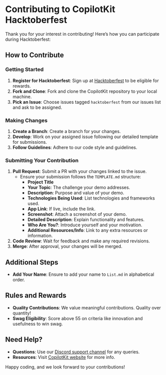 # Contributing to CopilotKit Hacktoberfest

Thank you for your interest in contributing! Here’s how you can participate during Hacktoberfest:

## How to Contribute

### Getting Started

1. **Register for Hacktoberfest**: Sign up at [Hacktoberfest](https://hacktoberfest.digitalocean.com/) to be eligible for rewards.
2. **Fork and Clone**: Fork and clone the CopilotKit repository to your local machine.
3. **Pick an Issue**: Choose issues tagged `hacktoberfest` from our issues list and ask to be assigned.

### Making Changes

1. **Create a Branch**: Create a branch for your changes.
2. **Develop**: Work on your assigned issue following our detailed template for submissions.
3. **Follow Guidelines**: Adhere to our code style and guidelines.

### Submitting Your Contribution

1. **Pull Request**: Submit a PR with your changes linked to the issue.
   - Ensure your submission follows the `TEMPLATE.md` structure:
     - **Project Title**
     - **Your Topic**: The challenge your demo addresses.
     - **Description**: Purpose and value of your demo.
     - **Technologies Being Used**: List technologies and frameworks used.
     - **App Link**: If live, include the link.
     - **Screenshot**: Attach a screenshot of your demo.
     - **Detailed Description**: Explain functionality and features.
     - **Who Are You?**: Introduce yourself and your motivation.
     - **Additional Resources/Info**: Link to any extra resources or information.
2. **Code Review**: Wait for feedback and make any required revisions.
3. **Merge**: After approval, your changes will be merged.

## Additional Steps

- **Add Your Name**: Ensure to add your name to `List.md` in alphabetical order.

## Rules and Rewards

- **Quality Contributions**: We value meaningful contributions. Quality over quantity!
- **Swag Eligibility**: Score above 55 on criteria like innovation and usefulness to win swag.

## Need Help?

- **Questions**: Use our [Discord support channel](https://discord.com/invite/6dffbvGU3D) for any queries.
- **Resources**: Visit [CopilotKit website](https://www.copilotkit.ai/) for more info.

Happy coding, and we look forward to your contributions!
